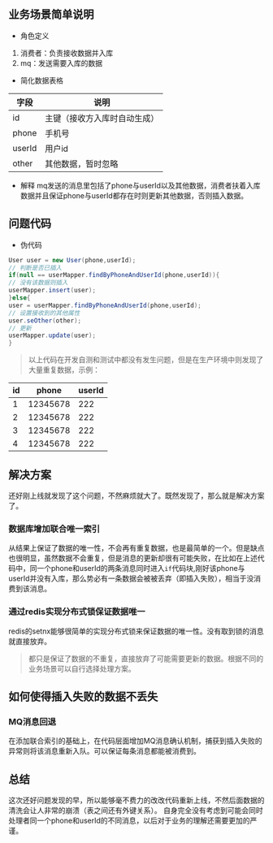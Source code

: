 ## 业务场景简单说明
* 角色定义

1. 消费者：负责接收数据并入库
2. mq：发送需要入库的数据

* 简化数据表格

|字段|说明|
|-|-|
|id|主键（接收方入库时自动生成）|
|phone|手机号|
|userId|用户id|
|other|其他数据，暂时忽略|


* 解释
mq发送的消息里包括了phone与userId以及其他数据，消费者扶着入库数据并且保证phone与userId都存在时则更新其他数据，否则插入数据。

## 问题代码

* 伪代码
```java
User user = new User(phone,userId);
// 判断是否已插入
if(null == userMapper.findByPhoneAndUserId(phone,userId)){
// 没有该数据则插入
userMapper.insert(user);
}else{
user = userMapper.findByPhoneAndUserId(phone,userId);
// 设置接收到的其他属性
user.seOther(other);
// 更新
userMapper.update(user);
}
```

> 以上代码在开发自测和测试中都没有发生问题，但是在生产环境中则发现了大量重复数据，示例：

|id|phone|userId|
|-|-|-|
|1|12345678|222|
|2|12345678|222|
|3|12345678|222|
|4|12345678|222|

## 解决方案
还好刚上线就发现了这个问题，不然麻烦就大了。既然发现了，那么就是解决方案了。

### 数据库增加联合唯一索引
从结果上保证了数据的唯一性，不会再有重复数据，也是最简单的一个。但是缺点也很明显，虽然数据不会重复，但是消息的更新却很有可能失败，在比如在上述代码中，同一个phone和userId的两条消息同时进入`if`代码块,刚好该phone与userId并没有入库，那么势必有一条数据会被被丢弃（即插入失败），相当于没消费到该消息。

### 通过redis实现分布式锁保证数据唯一
redis的setnx能够很简单的实现分布式锁来保证数据的唯一性。没有取到锁的消息就直接放弃。

> 都只是保证了数据的不重复，直接放弃了可能需要更新的数据。根据不同的业务场景可以自行选择处理方案。

## 如何使得插入失败的数据不丢失
### MQ消息回退
在添加联合索引的基础上，在代码层面增加MQ消息确认机制，捕获到插入失败的异常则将该消息重新入队。可以保证每条消息都能被消费到。

## 总结
这次还好问题发现的早，所以能够毫不费力的改改代码重新上线，不然后面数据的清洗会让人非常的崩溃（表之间还有外键关系）。
自身完全没有考虑到可能会同时处理者同一个phone和userId的不同消息，以后对于业务的理解还需要更加的严谨。